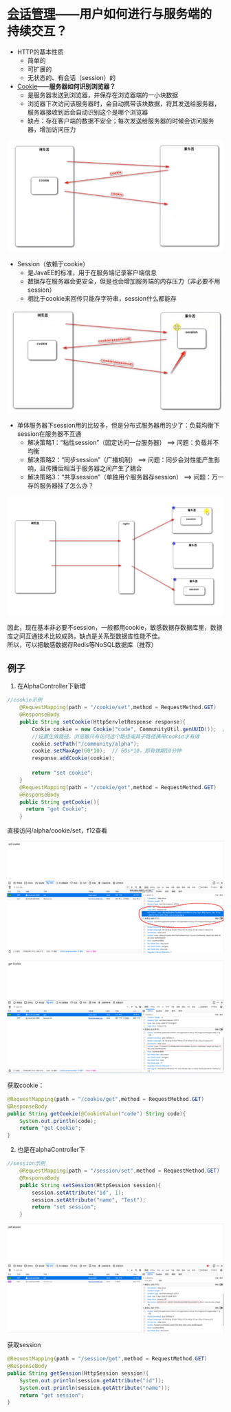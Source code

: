 # [会话管理](https://developer.mozilla.org/zh-CN/docs/Web/HTTP/Overview#http_%E6%97%A0%E7%8A%B6%E6%80%81%EF%BC%8C%E4%BD%86%E5%B9%B6%E9%9D%9E%E6%97%A0%E4%BC%9A%E8%AF%9D)——用户如何进行与服务端的持续交互？

- HTTP的基本性质
  - 简单的
  - 可扩展的
  - 无状态的、有会话（session）的
- [Cookie](https://developer.mozilla.org/zh-CN/docs/Web/HTTP/Cookies)——<b>服务器如何识别浏览器？</b>
  - 是服务器发送到浏览器，并保存在浏览器端的一小块数据
  - 浏览器下次访问该服务器时，会自动携带该块数据，将其发送给服务器，服务器接收到后会自动识别这个是哪个浏览器
  - 缺点：存在客户端的数据不安全；每次发送给服务器的时候会访问服务器，增加访问压力

![图解cookie](/imgs/cookie.png)

- Session（依赖于cookie）
  - 是JavaEE的标准，用于在服务端记录客户端信息
  - 数据存在服务器会更安全，但是也会增加服务端的内存压力（非必要不用session）
  - 相比于cookie来回传只能存字符串，session什么都能存

![图解session](/imgs/session.png)

- 单体服务器下session用的比较多，但是分布式服务器用的少了：负载均衡下session在服务器不互通
  - 解决策略1：“粘性session”（固定访问一台服务器）  ==> 问题：负载并不均衡
  - 解决策略2：“同步session”（广播机制） ==> 问题：同步会对性能产生影响，且传播后相当于服务器之间产生了耦合
  - 解决策略3：“共享session”（单独用个服务器存session） ==> 问题：万一存的服务器挂了怎么办？ 

![图解session2](/imgs/session2.png)

因此，现在基本非必要不session，一般都用cookie，敏感数据存数据库里，数据库之间互通技术比较成熟，缺点是关系型数据库性能不佳。
<br>
所以，可以把敏感数据存Redis等NoSQL数据库（推荐）

## 例子

1. 在AlphaController下新增

```java
//cookie示例
    @RequestMapping(path = "/cookie/set",method = RequestMethod.GET)
    @ResponseBody
    public String setCookie(HttpServletResponse response){
        Cookie cookie = new Cookie("code", CommunityUtil.genUUID());  //给cookie命名code
        //设置生效路径，浏览器只有访问这个路径或其子路径携带cookie才有效
        cookie.setPath("/community/alpha");
        cookie.setMaxAge(60*10);  // 60s*10，即有效期10分钟
        response.addCookie(cookie);
        
        return "set cookie";
    }
    @RequestMapping(path = "/cookie/get",method = RequestMethod.GET)
    @ResponseBody
    public String getCookie(){
      return "get Cookie";
    }
```

直接访问/alpha/cookie/set，f12查看

![cookie测试](/imgs/testCookie.png)

![cookie测试](/imgs/testCookie1.png)

获取cookie：
```java
@RequestMapping(path = "/cookie/get",method = RequestMethod.GET)
@ResponseBody
public String getCookie(@CookieValue("code") String code){
    System.out.println(code);
    return "get Cookie";
}
```

2. 也是在alphaController下

```java
//session示例
    @RequestMapping(path = "/session/set",method = RequestMethod.GET)
    @ResponseBody
    public String setSession(HttpSession session){
        session.setAttribute("id", 1);
        session.setAttribute("name", "Test");
        return "set session";
    }
```

![session示例](/imgs/sessionTest.png)

获取session

```java
@RequestMapping(path = "/session/get",method = RequestMethod.GET)
@ResponseBody
public String getSession(HttpSession session){
    System.out.println(session.getAttribute("id"));
    System.out.println(session.getAttribute("name"));
    return "get session";
}
```